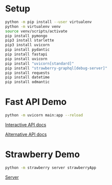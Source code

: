 # Setup
```bash 
python -m pip install --user virtualenv
python -m virtualenv venv
source venv/scripts/activate
pip install pymongo
pip3 install starlette
pip3 install uvicorn
pip install pydantic
pip install fastapi
pip install uvicorn
pip install "uvicorn[standard]"
pip install "strawberry-graphql[debug-server]"
pip install requests
pip install datetime
pip install odmantic
```



# Fast API Demo
```bash
python -m uvicorn main:app --reload

```

[Interactive API docs](http://127.0.0.1:8000/docs)

[Alternative API docs](http://127.0.0.1:8000/redoc)

# Strawberry Demo
```bash
python -m strawberry server strawberryApp
```

[Server](http://localhost:8000/graphql)